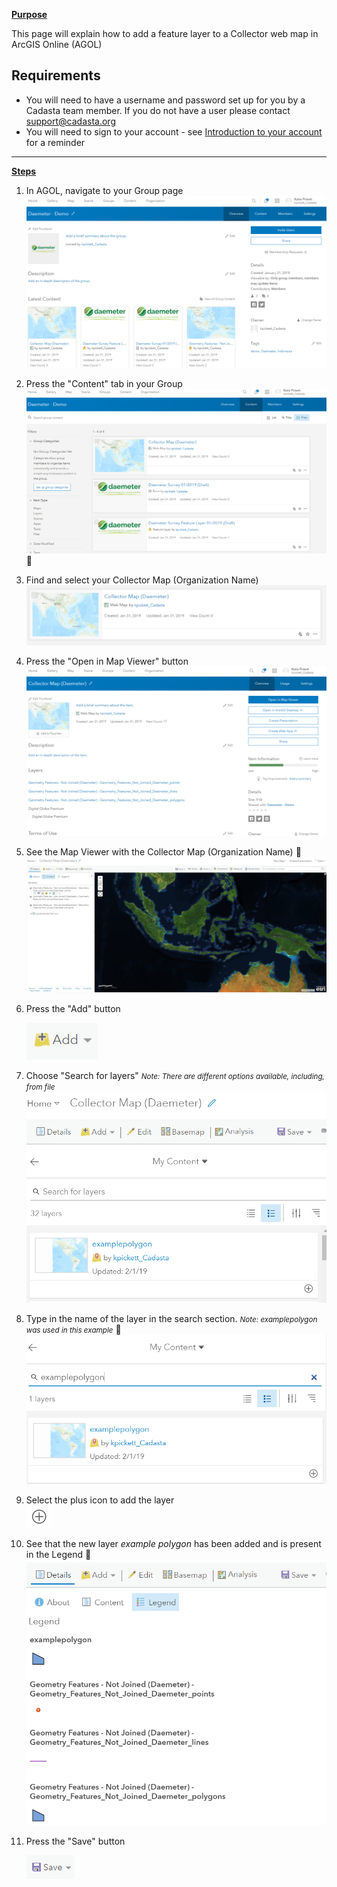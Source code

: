 <u>**Purpose**</u>

This page will explain how to add a feature layer to a Collector web map in ArcGIS Online (AGOL)

## Requirements

* You will need to have a username and password set up for you by a Cadasta team member. If you do not have a user please contact support@cadasta.org
* You will need to sign to your account - see [Introduction to your account](intro_to_account/index.md) for a reminder

-----

<u>**Steps**</u>

1. In AGOL, navigate to your Group page
   ![](../add_fl_to_collectormap/imgs/image5.png)

1. Press the "Content" tab in your Group
![](../add_fl_to_collectormap/imgs/image3.png)

1. Find and select your Collector Map (Organization Name)
![](../add_fl_to_collectormap/imgs/image4.png)

1. Press the "Open in Map Viewer" button
![](../add_fl_to_collectormap/imgs/image11.png)

1. See the Map Viewer with the Collector Map (Organization Name)
![](../add_fl_to_collectormap/imgs/image1.png)

1. Press the "Add" button 

    ![](../add_fl_to_collectormap/imgs/image8.png)

1. Choose "Search for layers"
   <small>*Note: There are different options available, including, from file*</small>
![](../add_fl_to_collectormap/imgs/image6.png)

1. Type in the name of the layer in the search section.
    <small>*Note: examplepolygon was used in this example*</small>
    ![](../add_fl_to_collectormap/imgs/image10.png)
1. Select the plus icon to add the layer  
![](../add_fl_to_collectormap/imgs/image9.png)
2. See that the new layer *example polygon* has been added and is present in the Legend
![](../add_fl_to_collectormap/imgs/image2.png)

3. Press the "Save" button
   
   ![](../add_fl_to_collectormap/imgs/image7.png)

